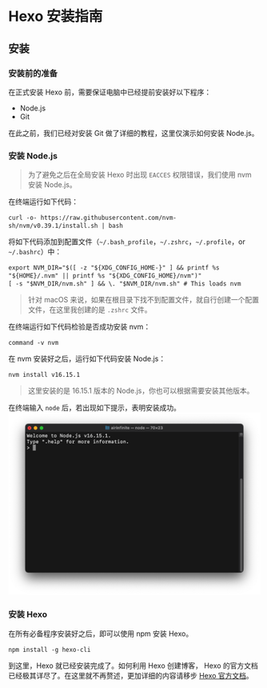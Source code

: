 # Hexo 安装指南

## 安装

### 安装前的准备

在正式安装 Hexo 前，需要保证电脑中已经提前安装好以下程序：
* Node.js
* Git

在此之前，我们已经对安装 Git 做了详细的教程，这里仅演示如何安装 Node.js。


### 安装 Node.js

> 为了避免之后在全局安装 Hexo 时出现 `EACCES` 权限错误，我们使用 nvm 安装 Node.js。

在终端运行如下代码：
```
curl -o- https://raw.githubusercontent.com/nvm-sh/nvm/v0.39.1/install.sh | bash
```
将如下代码添加到配置文件（`~/.bash_profile`，`~/.zshrc`，`~/.profile`，or `~/.bashrc`）中：
```
export NVM_DIR="$([ -z "${XDG_CONFIG_HOME-}" ] && printf %s "${HOME}/.nvm" || printf %s "${XDG_CONFIG_HOME}/nvm")"
[ -s "$NVM_DIR/nvm.sh" ] && \. "$NVM_DIR/nvm.sh" # This loads nvm
```
> 针对 macOS 来说，如果在根目录下找不到配置文件，就自行创建一个配置文件，在这里我创建的是 `.zshrc` 文件。

在终端运行如下代码检验是否成功安装 nvm：
```
command -v nvm
```

在 nvm 安装好之后，运行如下代码安装 Node.js：
```
nvm install v16.15.1
```
> 这里安装的是 16.15.1 版本的 Node.js，你也可以根据需要安装其他版本。

在终端输入 `node` 后，若出现如下提示，表明安装成功。
![](images/2022-06-12-17-19-40.png)


### 安装 Hexo

在所有必备程序安装好之后，即可以使用 npm 安装 Hexo。
```
npm install -g hexo-cli
```

到这里，Hexo 就已经安装完成了。如何利用 Hexo 创建博客， Hexo 的官方文档已经极其详尽了。在这里就不再赘述，更加详细的内容请移步 [Hexo 官方文档](https://hexo.io/zh-cn/docs/)。